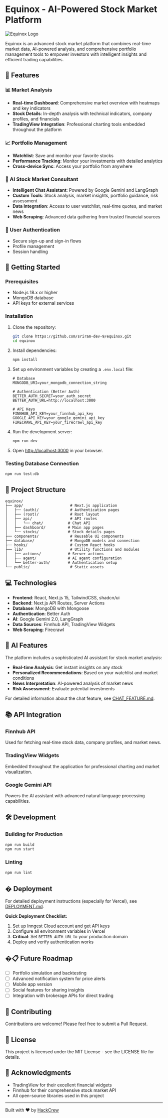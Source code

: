 # Equinox - AI-Powered Stock Market Platform

![Equinox Logo](/public/logo.svg)

Equinox is an advanced stock market platform that combines real-time market data, AI-powered analysis, and comprehensive portfolio management tools to empower investors with intelligent insights and efficient trading capabilities.


## 🌟 Features

### 📊 Market Analysis
- **Real-time Dashboard**: Comprehensive market overview with heatmaps and key indicators
- **Stock Details**: In-depth analysis with technical indicators, company profiles, and financials
- **TradingView Integration**: Professional charting tools embedded throughout the platform

### 📈 Portfolio Management
- **Watchlist**: Save and monitor your favorite stocks
- **Performance Tracking**: Monitor your investments with detailed analytics
- **Cross-device Sync**: Access your portfolio from anywhere

### 🤖 AI Stock Market Consultant
- **Intelligent Chat Assistant**: Powered by Google Gemini and LangGraph
- **Custom Tools**: Stock analysis, market insights, portfolio guidance, risk assessment
- **Data Integration**: Access to user watchlist, real-time quotes, and market news
- **Web Scraping**: Advanced data gathering from trusted financial sources

### 🔐 User Authentication
- Secure sign-up and sign-in flows
- Profile management
- Session handling

## 🚀 Getting Started

### Prerequisites
- Node.js 18.x or higher
- MongoDB database
- API keys for external services

### Installation

1. Clone the repository:
   ```bash
   git clone https://github.com/sriram-dev-9/equinox.git
   cd equinox
   ```

2. Install dependencies:
   ```bash
   npm install
   ```

3. Set up environment variables by creating a `.env.local` file:
   ```env
   # Database
   MONGODB_URI=your_mongodb_connection_string

   # Authentication (Better Auth)
   BETTER_AUTH_SECRET=your_auth_secret
   BETTER_AUTH_URL=http://localhost:3000

   # API Keys
   FINNHUB_API_KEY=your_finnhub_api_key
   GOOGLE_API_KEY=your_google_gemini_api_key
   FIRECRAWL_API_KEY=your_firecrawl_api_key
   ```

4. Run the development server:
   ```bash
   npm run dev
   ```

5. Open [http://localhost:3000](http://localhost:3000) in your browser.

### Testing Database Connection

```bash
npm run test:db
```

## 🧩 Project Structure

```
equinox/
├── app/                     # Next.js application
│   ├── (auth)/              # Authentication pages
│   ├── (root)/              # Root layout
│   ├── api/                 # API routes
│   │   └── chat/           # Chat API
│   ├── dashboard/          # Main app pages
│   └── stocks/             # Stock details pages
├── components/              # Reusable UI components
├── database/                # MongoDB models and connection
├── hooks/                   # Custom React hooks
├── lib/                     # Utility functions and modules
│   ├── actions/            # Server actions
│   ├── agent/              # AI agent configuration
│   └── better-auth/        # Authentication setup
└── public/                  # Static assets
```

## 💻 Technologies

- **Frontend**: React, Next.js 15, TailwindCSS, shadcn/ui
- **Backend**: Next.js API Routes, Server Actions
- **Database**: MongoDB with Mongoose
- **Authentication**: Better Auth
- **AI**: Google Gemini 2.0, LangGraph
- **Data Sources**: Finnhub API, TradingView Widgets
- **Web Scraping**: Firecrawl

## 🧠 AI Features

The platform includes a sophisticated AI assistant for stock market analysis:

- **Real-time Analysis**: Get instant insights on any stock
- **Personalized Recommendations**: Based on your watchlist and market conditions
- **News Interpretation**: AI-powered analysis of market news
- **Risk Assessment**: Evaluate potential investments

For detailed information about the chat feature, see [CHAT_FEATURE.md](./CHAT_FEATURE.md).

## 📚 API Integration

### Finnhub API
Used for fetching real-time stock data, company profiles, and market news.

### TradingView Widgets
Embedded throughout the application for professional charting and market visualization.

### Google Gemini API
Powers the AI assistant with advanced natural language processing capabilities.

## 🛠️ Development

### Building for Production

```bash
npm run build
npm run start
```

### Linting

```bash
npm run lint
```

## � Deployment

For detailed deployment instructions (especially for Vercel), see [DEPLOYMENT.md](./DEPLOYMENT.md).

**Quick Deployment Checklist:**
1. Set up Inngest Cloud account and get API keys
2. Configure all environment variables in Vercel
3. **Critical**: Set `BETTER_AUTH_URL` to your production domain
4. Deploy and verify authentication works

## �📋 Future Roadmap

- [ ] Portfolio simulation and backtesting
- [ ] Advanced notification system for price alerts
- [ ] Mobile app version
- [ ] Social features for sharing insights
- [ ] Integration with brokerage APIs for direct trading

## 🤝 Contributing

Contributions are welcome! Please feel free to submit a Pull Request.

## 📄 License

This project is licensed under the MIT License - see the LICENSE file for details.

## 🙏 Acknowledgments

- TradingView for their excellent financial widgets
- Finnhub for their comprehensive stock market API
- All open-source libraries used in this project

---

Built with ❤️ by [HackCrew](https://github.com/sriram-dev-9)
